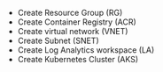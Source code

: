 - Create Resource Group (RG)
- Create Container Registry (ACR)
- Create virtual network (VNET)
- Create Subnet (SNET)
- Create Log Analytics workspace (LA)
- Create Kubernetes Cluster (AKS)